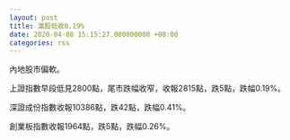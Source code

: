 ```yaml
---
layout: post
title: 滬股低收0.19%
date: 2020-04-08 15:15:27.000000000 +08:00
categories: rss
---
```


內地股市偏軟。

上證指數早段低見2800點，尾市跌幅收窄，收報2815點，跌5點，跌幅0.19%。

深證成份指數收報10386點，跌42點，跌幅0.41%。

創業板指數收報1964點，跌5點，跌幅0.26%。
